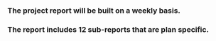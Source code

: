 ### The project report will be built on a weekly basis.
### The report includes 12 sub-reports that are plan specific.

